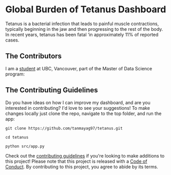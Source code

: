 # Global Burden of Tetanus Dashboard 

Tetanus is a bacterial infection that leads to painful muscle contractions, typically beginning in the jaw and then progressing to the rest of the body. In recent years, tetanus has been fatal ‘in approximately 11% of reported cases.


## The Contributors

I am a [student](https://github.com/tanmayag97) at UBC, Vancouver, part of the Master of Data Science program:


## The Contributing Guidelines
Do you have ideas on how I can improve my dashboard, and are you interested in contributing? I'd love to see your suggestions! To make changes locally just clone the repo, navigate to the top folder, and run the app:

```
git clone https://github.com/tanmayag97/tetanus.git 

cd tetanus

python src/app.py
```

Check out the [contributing guidelines](CONTRIBUTING.md) if you're looking to make additions to this project! Please note that this project is released with a [Code of Conduct](CODE_OF_CONDUCT.md). By contributing to this project, you agree to abide by its terms.
